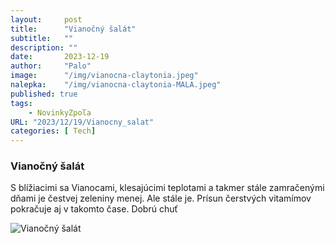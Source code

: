 ```yaml
---
layout:     post
title:      "Vianočný šalát"
subtitle:   ""
description: ""
date:       2023-12-19
author:     "Palo"
image:      "/img/vianocna-claytonia.jpeg"
nalepka:	"/img/vianocna-claytonia-MALA.jpeg"
published: true
tags:
    - NovinkyZpoľa
URL: "2023/12/19/Vianocny_salat"
categories: [ Tech]
---
```

### Vianočný šalát ###
S blížiacimi sa Vianocami, klesajúcimi teplotami a takmer stále zamračenými dňami je čestvej zeleniny menej. Ale stále je.
Prísun čerstvých vitamímov pokračuje aj v takomto čase.
Dobrú chuť

![Vianočný šalát](/img/vianocna-claytonia.jpeg)


